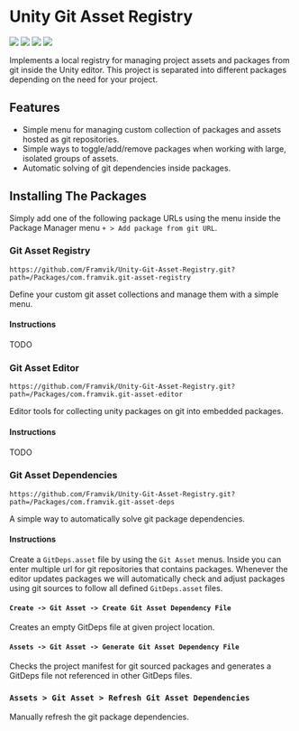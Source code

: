# Unity Git Asset Registry

![](https://img.shields.io/github/stars/Framvik/Unity-Git-Asset-Registry) ![](https://img.shields.io/github/forks/Framvik/Unity-Git-Asset-Registry) ![](https://img.shields.io/github/release/Framvik/Unity-Git-Asset-Registry) ![](https://img.shields.io/github/issues/Framvik/Unity-Git-Asset-Registry)

Implements a local registry for managing project assets and packages from git inside the Unity editor. This project is separated into different packages depending on the need for your project.

## Features
- Simple menu for managing custom collection of packages and assets hosted as git repositories.
- Simple ways to toggle/add/remove packages when working with large, isolated groups of assets.
- Automatic solving of git dependencies inside packages.

## Installing The Packages

Simply add one of the following package URLs using the menu inside the Package Manager menu `+ > Add package from git URL`.

### Git Asset Registry
```
https://github.com/Framvik/Unity-Git-Asset-Registry.git?path=/Packages/com.framvik.git-asset-registry
```
Define your custom git asset collections and manage them with a simple menu.

#### Instructions
TODO

### Git Asset Editor
```
https://github.com/Framvik/Unity-Git-Asset-Registry.git?path=/Packages/com.framvik.git-asset-editor
```
Editor tools for collecting unity packages on git into embedded packages.

#### Instructions
TODO

### Git Asset Dependencies
```
https://github.com/Framvik/Unity-Git-Asset-Registry.git?path=/Packages/com.framvik.git-asset-deps
```
A simple way to automatically solve git package dependencies.

#### Instructions
Create a `GitDeps.asset` file by using the `Git Asset` menus. Inside you can enter multiple url for git repositories that contains packages. Whenever the editor updates packages we will automatically check and adjust packages using git sources to follow all defined `GitDeps.asset` files.

#### `Create -> Git Asset -> Create Git Asset Dependency File`
Creates an empty GitDeps file at given project location.

#### `Assets -> Git Asset -> Generate Git Asset Dependency File`<br>
Checks the project manifest for git sourced packages and generates a GitDeps file not referenced in other GitDeps files.

### `Assets > Git Asset > Refresh Git Asset Dependencies`
Manually refresh the git package dependencies.